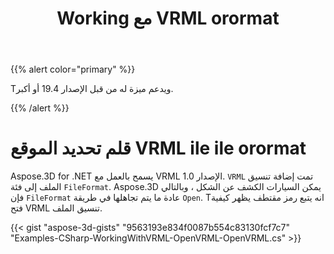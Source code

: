 ﻿---
title: Working مع VRML orormat
type: docs
weight: 120
url: /ar/net/working-with-vrml-format/
description: Aspose.3D for .NET يسمح بالعمل مع VRML الإصدار 1.0. VRML تمت إضافة تنسيق الملف إلى فئة ilileFormat. Aspose.3D يمكن السيارات الكشف عن تنسيق ، وبالتالي فإن ilileFormat عادة ما يتم تجاهلها في طريقة القلم O. Tانه يتبع رمز مقتطف يظهر كيفية فتح VRML تنسيق الملف.
---
{{% alert color="primary" %}} 

Tويدعم ميزة له من قبل الإصدار 19.4 أو أكبر.

{{% /alert %}} 
# **قلم تحديد الموقع VRML ile ile orormat**
Aspose.3D for .NET يسمح بالعمل مع VRML الإصدار 1.0. `VRML` تمت إضافة تنسيق الملف إلى فئة `FileFormat`. Aspose.3D يمكن السيارات الكشف عن الشكل ، وبالتالي فإن `FileFormat` عادة ما يتم تجاهلها في طريقة `Open`. Tانه يتبع رمز مقتطف يظهر كيفية فتح VRML تنسيق الملف.

{{< gist "aspose-3d-gists" "9563193e834f0087b554c83130fcf7c7" "Examples-CSharp-WorkingWithVRML-OpenVRML-OpenVRML.cs" >}}
